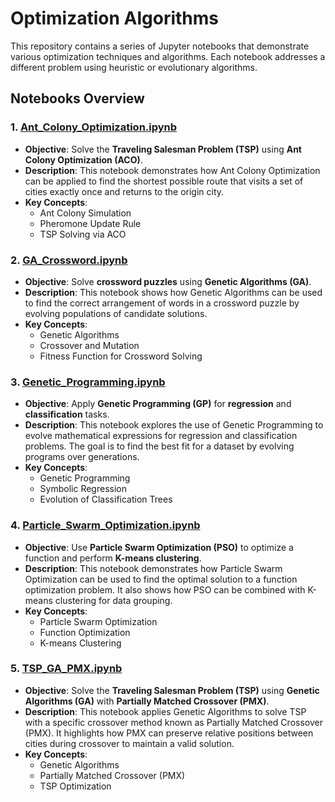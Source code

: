 # Optimization Algorithms

This repository contains a series of Jupyter notebooks that demonstrate various optimization techniques and algorithms. Each notebook addresses a different problem using heuristic or evolutionary algorithms.

## Notebooks Overview

### 1. [Ant_Colony_Optimization.ipynb](Ant_Colony_Optimization.ipynb)
- **Objective**: Solve the **Traveling Salesman Problem (TSP)** using **Ant Colony Optimization (ACO)**.
- **Description**: This notebook demonstrates how Ant Colony Optimization can be applied to find the shortest possible route that visits a set of cities exactly once and returns to the origin city.
- **Key Concepts**: 
  - Ant Colony Simulation
  - Pheromone Update Rule
  - TSP Solving via ACO

### 2. [GA_Crossword.ipynb](GA_Crossword.ipynb)
- **Objective**: Solve **crossword puzzles** using **Genetic Algorithms (GA)**.
- **Description**: This notebook shows how Genetic Algorithms can be used to find the correct arrangement of words in a crossword puzzle by evolving populations of candidate solutions.
- **Key Concepts**:
  - Genetic Algorithms
  - Crossover and Mutation
  - Fitness Function for Crossword Solving

### 3. [Genetic_Programming.ipynb](Genetic_Programming.ipynb)
- **Objective**: Apply **Genetic Programming (GP)** for **regression** and **classification** tasks.
- **Description**: This notebook explores the use of Genetic Programming to evolve mathematical expressions for regression and classification problems. The goal is to find the best fit for a dataset by evolving programs over generations.
- **Key Concepts**:
  - Genetic Programming
  - Symbolic Regression
  - Evolution of Classification Trees

### 4. [Particle_Swarm_Optimization.ipynb](Particle_Swarm_Optimization.ipynb)
- **Objective**: Use **Particle Swarm Optimization (PSO)** to optimize a function and perform **K-means clustering**.
- **Description**: This notebook demonstrates how Particle Swarm Optimization can be used to find the optimal solution to a function optimization problem. It also shows how PSO can be combined with K-means clustering for data grouping.
- **Key Concepts**:
  - Particle Swarm Optimization
  - Function Optimization
  - K-means Clustering

### 5. [TSP_GA_PMX.ipynb](TSP_GA_PMX.ipynb)
- **Objective**: Solve the **Traveling Salesman Problem (TSP)** using **Genetic Algorithms (GA)** with **Partially Matched Crossover (PMX)**.
- **Description**: This notebook applies Genetic Algorithms to solve TSP with a specific crossover method known as Partially Matched Crossover (PMX). It highlights how PMX can preserve relative positions between cities during crossover to maintain a valid solution.
- **Key Concepts**:
  - Genetic Algorithms
  - Partially Matched Crossover (PMX)
  - TSP Optimization
